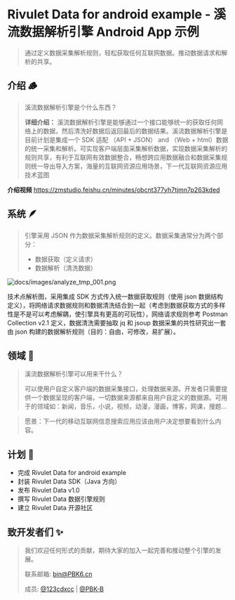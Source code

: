 <!--
 * @Author: Bin
 * @Date: 2021-12-29
 * @FilePath: /rivulet_data/README.md
-->
# Rivulet Data for android example - 溪流数据解析引擎 Android App 示例
> 通过定义数据采集解析规则，轻松获取任何互联网数据。推动数据请求和解析的共享。

## 介绍 🪵
> 溪流数据解析引擎是个什么东西？
> 
> **详细介绍：** 溪流数据解析引擎是能够通过一个接口能够统一的获取任何网络上的数据，然后清洗好数据后返回最后的数据结果。溪流数据解析引擎是目前计划是集成一个 SDK 适配 （API + JSON） and （Web + html）数据的统一采集和解析。可实现客户端层面采集解析数据，实现数据采集解析的规则共享，有利于互联网有效数据整合，畅想跨应用数据融合和数据采集规则统一导出导入方案，海量的互联网资源应用场景，下一代互联网资源应用技术蓝图

**介绍视频**
<https://zmstudio.feishu.cn/minutes/obcnt377yh7tjmn7p263kded>

## 系统 🪶
> 引擎采用 JSON 作为数据采集解析规则的定义。数据采集通常分为两个部分：
> - 数据获取（定义请求） 
> - 数据解析（清洗数据）
>

![docs/images/analyze_tmp_001.png](docs/images/analyze_tmp_001.png)

技术点解析图，采用集成 SDK 方式传入统一数据获取规则（使用 json 数据结构定义），将网络请求数据规则和数据清洗结合到一起（考虑到数据获取方式的多样性是不是可以考虑解耦，使引擎具有更高的可玩性），网络请求规则参考 Postman Collection v2.1 定义，数据清洗需要抽取 jq 和 jsoup 数据采集的共性研究出一套由 json 构建的数据解析规则（目的：自由，可修改，易扩展）。


## 领域 🌈
> 溪流数据解析引擎可以用来干什么？
>
> 可以使用户自定义客户端的数据采集接口，处理数据来源。开发者只需要提供一个数据呈现的客户端，一切数据来源都来自用户自定义的数据源。可用于的领域如：新闻，音乐，小说，视频，动漫，漫画，博客，网课，搜题…

> 愿景：下一代的移动互联网信息搜索应用应该由用户决定想要看到什么内容。

## 计划 🍪
- 完成 Rivulet Data for android example
- 封装 Rivulet Data SDK（Java 方向）
- 发布 Rivulet Data v1.0
- 撰写 Rivulet Data 数据引擎规则
- 建立 Rivulet Data 开源社区

## 致开发者们 ✨
> 我们欢迎任何形式的贡献，期待大家的加入一起完善和推动整个引擎的发展。
>
> 联系邮箱: <bin@PBK6.cn>
>
> 成员: [@123cdxcc](https://github.com/123cdxcc) | [@PBK-B](https://github.com/PBK-B)
